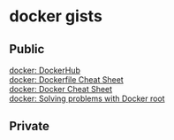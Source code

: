 # docker gists

## Public

[docker: DockerHub](https://gist.github.com/808d1bc31bc8e6b6f71be885ffa997c0)   
[docker: Dockerfile Cheat Sheet](https://gist.github.com/9099bc2a9a1c373c51c7a19fd34edd21)   
[docker: Docker Cheat Sheet](https://gist.github.com/48252d7b9b4830e7500b3033d0305e06)   
[docker: Solving problems with Docker root](https://gist.github.com/dddffb4eb13ae7a500246d6f482d615f)   

## Private

